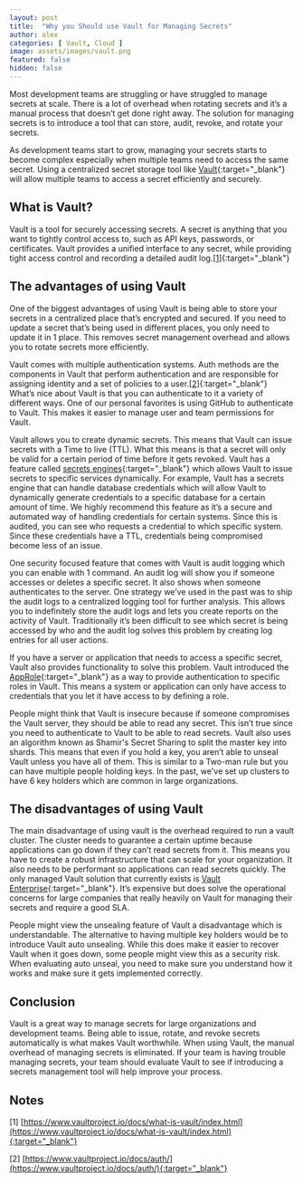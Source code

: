 ```yaml
---
layout: post
title:  "Why you Should use Vault for Managing Secrets"
author: alex
categories: [ Vault, Cloud ]
image: assets/images/vault.png
featured: false
hidden: false
---
```


Most development teams are struggling or have struggled to manage secrets at scale. There is a lot of overhead when rotating secrets and it’s a manual process that doesn’t get done right away. The solution for managing secrets is to introduce a tool that can store, audit, revoke, and rotate your secrets.

As development teams start to grow, managing your secrets starts to become complex especially when multiple teams need to access the same secret. Using a centralized secret storage tool like [Vault](https://www.vaultproject.io/){:target="_blank"} will allow multiple teams to access a secret efficiently and securely.

## What is Vault?

Vault is a tool for securely accessing secrets. A secret is anything that you want to tightly control access to, such as API keys, passwords, or certificates. Vault provides a unified interface to any secret, while providing tight access control and recording a detailed audit log.[[1]](https://www.vaultproject.io/docs/what-is-vault/index.html){:target="_blank"}

## The advantages of using Vault

One of the biggest advantages of using Vault is being able to store your secrets in a centralized place that’s encrypted and secured. If you need to update a secret that’s being used in different places, you only need to update it in 1 place. This removes secret management overhead and allows you to rotate secrets more efficiently.

Vault comes with multiple authentication systems. Auth methods are the components in Vault that perform authentication and are responsible for assigning identity and a set of policies to a user.[[2]](https://www.vaultproject.io/docs/auth/){:target="_blank"} What’s nice about Vault is that you can authenticate to it a variety of different ways. One of our personal favorites is using GitHub to authenticate to Vault. This makes it easier to manage user and team permissions for Vault.

Vault allows you to create dynamic secrets. This means that Vault can issue secrets with a Time to live (TTL). What this means is that a secret will only be valid for a certain period of time before it gets revoked. Vault has a feature called [secrets engines](https://www.vaultproject.io/docs/secrets/){:target="_blank"} which allows Vault to issue secrets to specific services dynamically. For example, Vault has a secrets engine that can handle database credentials which will allow Vault to dynamically generate credentials to a specific database for a certain amount of time. We highly recommend this feature as it’s a secure and automated way of handling credentials for certain systems. Since this is audited, you can see who requests a credential to which specific system. Since these credentials have a TTL, credentials being compromised become less of an issue.

One security focused feature that comes with Vault is audit logging which you can enable with 1 command. An audit log will show you if someone accesses or deletes a specific secret. It also shows when someone authenticates to the server. One strategy we’ve used in the past was to ship the audit logs to a centralized logging tool for further analysis. This allows you to indefinitely store the audit logs and lets you create reports on the activity of Vault. Traditionally it’s been difficult to see which secret is being accessed by who and the audit log solves this problem by creating log entries for all user actions.

If you have a server or application that needs to access a specific secret, Vault also provides functionality to solve this problem. Vault introduced the [AppRole](https://www.vaultproject.io/docs/auth/approle.html){:target="_blank"} as a way to provide authentication to specific roles in Vault. This means a system or application can only have access to credentials that you let it have access to by defining a role. 

People might think that Vault is insecure because if someone compromises the Vault server, they should be able to read any secret. This isn’t true since you need to authenticate to Vault to be able to read secrets. Vault also uses an algorithm known as Shamir's Secret Sharing to split the master key into shards. This means that even if you hold a key, you aren’t able to unseal Vault unless you have all of them. This is similar to a Two-man rule but you can have multiple people holding keys. In the past, we've set up clusters to have 6 key holders which are common in large organizations.


## The disadvantages of using Vault

The main disadvantage of using vault is the overhead required to run a vault cluster. The cluster needs to guarantee a certain uptime because applications can go down if they can’t read secrets from it. This means you have to create a robust infrastructure that can scale for your organization. It also needs to be performant so applications can read secrets quickly. The only managed Vault solution that currently exists is [Vault Enterprise](https://www.hashicorp.com/products/vault/enterprise){:target="_blank"}. It’s expensive but does solve the operational concerns for large companies that really heavily on Vault for managing their secrets and require a good SLA.

People might view the unsealing feature of Vault a disadvantage which is understandable. The alternative to having multiple key holders would be to introduce Vault auto unsealing. While this does make it easier to recover Vault when it goes down, some people might view this as a security risk. When evaluating auto unseal, you need to make sure you understand how it works and make sure it gets implemented correctly.

## Conclusion

Vault is a great way to manage secrets for large organizations and development teams. Being able to issue, rotate, and revoke secrets automatically is what makes Vault worthwhile. When using Vault, the manual overhead of managing secrets is eliminated. If your team is having trouble managing secrets, your team should evaluate Vault to see if introducing a secrets management tool will help improve your process.

## Notes

[1] [https://www.vaultproject.io/docs/what-is-vault/index.html](https://www.vaultproject.io/docs/what-is-vault/index.html){:target="_blank"}

[2] [https://www.vaultproject.io/docs/auth/](https://www.vaultproject.io/docs/auth/){:target="_blank"}
